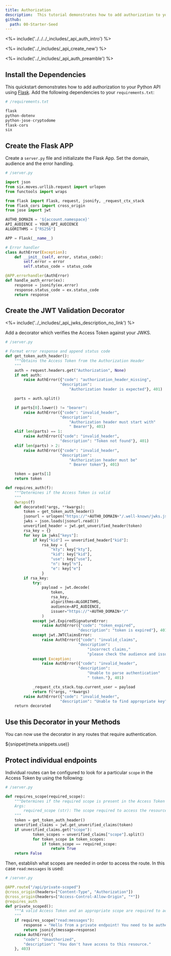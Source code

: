 ```yaml
---
title: Authorization
description:  This tutorial demonstrates how to add authorization to your Python API using [Flask](http://flask.pocoo.org/).
github:
  path: 00-Starter-Seed
---
```


<%= include('../../../_includes/_api_auth_intro') %>

<%= include('../_includes/_api_create_new') %>

<%= include('../_includes/_api_auth_preamble') %>

## Install the Dependencies

This quickstart demonstrates how to add authorization to your Python API using [Flask](http://flask.pocoo.org/). Add the following dependencies to your `requirements.txt`:

```python
# /requirements.txt

flask
python-dotenv
python-jose-cryptodome
flask-cors
six
```

## Create the Flask APP

Create a `server.py` file and initializate the Flask App. Set the domain, audience and the error handling.

```python
# /server.py

import json
from six.moves.urllib.request import urlopen
from functools import wraps

from flask import Flask, request, jsonify, _request_ctx_stack
from flask_cors import cross_origin
from jose import jwt

AUTH0_DOMAIN = '${account.namespace}'
API_AUDIENCE = YOUR_API_AUDIENCE
ALGORITHMS = ["RS256"]

APP = Flask(__name__)

# Error handler
class AuthError(Exception):
    def __init__(self, error, status_code):
        self.error = error
        self.status_code = status_code

@APP.errorhandler(AuthError)
def handle_auth_error(ex):
    response = jsonify(ex.error)
    response.status_code = ex.status_code
    return response
```

## Create the JWT Validation Decorator

<%= include('../_includes/_api_jwks_description_no_link') %>

Add a decorator which verifies the Access Token against your JWKS.

```python
# /server.py

# Format error response and append status code
def get_token_auth_header():
    """Obtains the Access Token from the Authorization Header
    """
    auth = request.headers.get("Authorization", None)
    if not auth:
        raise AuthError({"code": "authorization_header_missing",
                        "description":
                            "Authorization header is expected"}, 401)

    parts = auth.split()

    if parts[0].lower() != "bearer":
        raise AuthError({"code": "invalid_header",
                        "description":
                            "Authorization header must start with"
                            " Bearer"}, 401)
    elif len(parts) == 1:
        raise AuthError({"code": "invalid_header",
                        "description": "Token not found"}, 401)
    elif len(parts) > 2:
        raise AuthError({"code": "invalid_header",
                        "description":
                            "Authorization header must be"
                            " Bearer token"}, 401)

    token = parts[1]
    return token

def requires_auth(f):
    """Determines if the Access Token is valid
    """
    @wraps(f)
    def decorated(*args, **kwargs):
        token = get_token_auth_header()
        jsonurl = urlopen("https://"+AUTH0_DOMAIN+"/.well-known/jwks.json")
        jwks = json.loads(jsonurl.read())
        unverified_header = jwt.get_unverified_header(token)
        rsa_key = {}
        for key in jwks["keys"]:
            if key["kid"] == unverified_header["kid"]:
                rsa_key = {
                    "kty": key["kty"],
                    "kid": key["kid"],
                    "use": key["use"],
                    "n": key["n"],
                    "e": key["e"]
                }
        if rsa_key:
            try:
                payload = jwt.decode(
                    token,
                    rsa_key,
                    algorithms=ALGORITHMS,
                    audience=API_AUDIENCE,
                    issuer="https://"+AUTH0_DOMAIN+"/"
                )
            except jwt.ExpiredSignatureError:
                raise AuthError({"code": "token_expired",
                                "description": "token is expired"}, 401)
            except jwt.JWTClaimsError:
                raise AuthError({"code": "invalid_claims",
                                "description":
                                    "incorrect claims,"
                                    "please check the audience and issuer"}, 401)
            except Exception:
                raise AuthError({"code": "invalid_header",
                                "description":
                                    "Unable to parse authentication"
                                    " token."}, 401)

            _request_ctx_stack.top.current_user = payload
            return f(*args, **kwargs)
        raise AuthError({"code": "invalid_header",
                        "description": "Unable to find appropriate key"}, 401)
    return decorated
```

## Use this Decorator in your Methods

You can now use the decorator in any routes that require authentication.

${snippet(meta.snippets.use)}

## Protect individual endpoints

Individual routes can be configured to look for a particular `scope` in the Access Token by using the following:

```python
# /server.py

def requires_scope(required_scope):
    """Determines if the required scope is present in the Access Token
    Args:
        required_scope (str): The scope required to access the resource
    """
    token = get_token_auth_header()
    unverified_claims = jwt.get_unverified_claims(token)
    if unverified_claims.get("scope"):
            token_scopes = unverified_claims["scope"].split()
            for token_scope in token_scopes:
                if token_scope == required_scope:
                    return True
    return False
```

Then, establish what scopes are needed in order to access the route. In this case `read:messages` is used:

```python
# /server.py

@APP.route("/api/private-scoped")
@cross_origin(headers=["Content-Type", "Authorization"])
@cross_origin(headers=["Access-Control-Allow-Origin", "*"])
@requires_auth
def private_scoped():
    """A valid Access Token and an appropriate scope are required to access this route
    """
    if requires_scope("read:messages"):
        response = "Hello from a private endpoint! You need to be authenticated and have a scope of read:messages to see this."
        return jsonify(message=response)
    raise AuthError({
        "code": "Unauthorized",
        "description": "You don't have access to this resource."
    }, 403)
```
